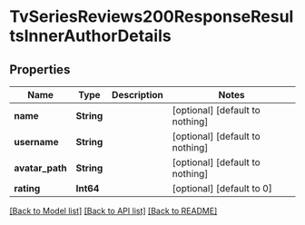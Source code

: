 # TvSeriesReviews200ResponseResultsInnerAuthorDetails


## Properties
Name | Type | Description | Notes
------------ | ------------- | ------------- | -------------
**name** | **String** |  | [optional] [default to nothing]
**username** | **String** |  | [optional] [default to nothing]
**avatar_path** | **String** |  | [optional] [default to nothing]
**rating** | **Int64** |  | [optional] [default to 0]


[[Back to Model list]](../README.md#models) [[Back to API list]](../README.md#api-endpoints) [[Back to README]](../README.md)


